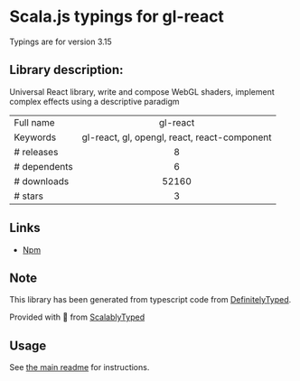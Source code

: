 
# Scala.js typings for gl-react

Typings are for version 3.15

## Library description:
Universal React library, write and compose WebGL shaders, implement complex effects using a descriptive paradigm

|                    |                 |
| ------------------ | :-------------: |
| Full name          | gl-react |
| Keywords           | gl-react, gl, opengl, react, react-component |
| # releases         | 8 |
| # dependents       | 6 |
| # downloads        | 52160 |
| # stars            | 3 |

## Links
- [Npm](https://www.npmjs.com/package/gl-react)
    


## Note
This library has been generated from typescript code from [DefinitelyTyped](https://definitelytyped.org).

Provided with :purple_heart: from [ScalablyTyped](https://github.com/oyvindberg/ScalablyTyped)

## Usage
See [the main readme](../../readme.md) for instructions.


